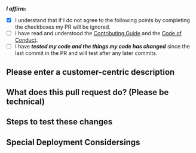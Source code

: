 <!-- Remove space and place 'x' mark between square [] brackets or click the checkbox after saving to affirm the following points: -->
<!-- (it should look like this: - [x] I have ...) -->

**_I affirm:_**

- [x] I understand that if I do not agree to the following points by completing the checkboxes my PR will be ignored.
- [ ] I have read and understood the [Contributing Guide](https://github.com/AirSkyBoat/AirSkyBoat/blob/staging/CONTRIBUTING.md) and the [Code of Conduct](https://github.com/AirSkyBoat/AirSkyBoat/blob/staging/CODE_OF_CONDUCT.md).
- [ ] I have _**tested my code and the things my code has changed**_ since the last commit in the PR and will test after any later commits.

## Please enter a customer-centric description

<!-- Example: Adjusted the damage limits on physical weaponskills (Shozokui) -->

## What does this pull request do? (Please be technical)

<!-- Describe what your PR does here. If it closes an existing issue, you can mention: "Closes #1234" and GitHub will link this PR to that issue. -->

## Steps to test these changes

<!-- Clear and detailed steps to test your changes here. -->

## Special Deployment Considersings

<!-- Include any steps that need to be taken when deploying to the live environment. -->
<!-- Example: Need to run one_time_sql_conversion.sql -->
